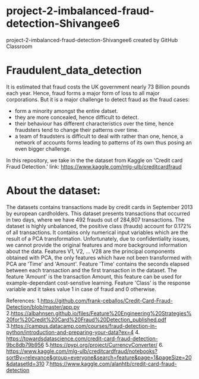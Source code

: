 # project-2-imbalanced-fraud-detection-Shivangee6
project-2-imbalanced-fraud-detection-Shivangee6 created by GitHub Classroom
# Fraudulent_data_detection

It is estimated that fraud costs the UK government nearly 73 Billion pounds each year. Hence, fraud forms a major form of loss to all major corporations. But it is a major challenge to detect fraud as the fraud cases:
  - form a minority amongst the entire datset.
  - they are more concealed, hence difficult to detect.
  - their behaviour has different characteristics over the time, hence fraudsters tend to change their patterns over time.
  - a team of fraudsters is difficult to deal with rather than one, hence, a network of accounts forms leading to patterns of its own thus posing an even bigger challenge.
  
  In this repository, we take in the the dataset from Kaggle on 'Credit card Fraud Detection.'
  link: https://www.kaggle.com/mlg-ulb/creditcardfraud
  
 # About the dataset:
 The datasets contains transactions made by credit cards in September 2013 by european cardholders. 
This dataset presents transactions that occurred in two days, where we have 492 frauds out of 284,807 transactions. The dataset is highly unbalanced, the positive class (frauds) account for 0.172% of all transactions.
It contains only numerical input variables which are the result of a PCA transformation. Unfortunately, due to confidentiality issues, we cannot provide the original features and more background information about the data. Features V1, V2, … V28 are the principal components obtained with PCA, the only features which have not been transformed with PCA are 'Time' and 'Amount'. Feature 'Time' contains the seconds elapsed between each transaction and the first transaction in the dataset. The feature 'Amount' is the transaction Amount, this feature can be used for example-dependant cost-senstive learning. Feature 'Class' is the response variable and it takes value 1 in case of fraud and 0 otherwise.

References:
1.https://github.com/frank-ceballos/Credit-Card-Fraud-Detection/blob/master/app.py
2.https://albahnsen.github.io/files/Feature%20Engineering%20Strategies%20for%20Credit%20Card%20Fraud%20Detection_published.pdf
3.https://campus.datacamp.com/courses/fraud-detection-in-python/introduction-and-preparing-your-data?ex=4
4. https://towardsdatascience.com/credit-card-fraud-detection-9bc8db79b956
5.https://pypi.org/project/CurrencyConverter/
6. https://www.kaggle.com/mlg-ulb/creditcardfraud/notebooks?sortBy=relevance&group=everyone&search=feature&page=1&pageSize=20&datasetId=310
7.https://www.kaggle.com/alanhtb/credit-card-fraud-detection

